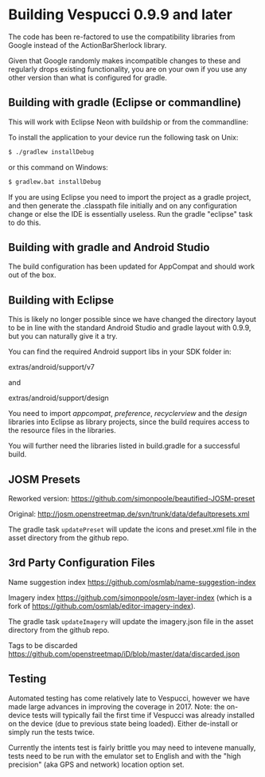 
# Building Vespucci 0.9.9 and later

The code has been re-factored to use the compatibility libraries from Google instead of 
the ActionBarSherlock library. 

Given that Google randomly makes incompatible changes to these and regularly drops existing 
functionality, you are on your own if you use any other version than what is configured for gradle. 


## Building with gradle (Eclipse or commandline)

This will work with Eclipse Neon with buildship or from the commandline: 

To install the application to your device run the following task on Unix:

```bash
$ ./gradlew installDebug
```

or this command on Windows:

```bash
$ gradlew.bat installDebug
```

If you are using Eclipse you need to import the project as a gradle project, and then generate the .classpath file initially and on any configuration change or else the IDE is essentially useless. Run the gradle "eclipse" task to do this.

## Building with gradle and Android Studio

The build configuration has been updated for AppCompat and should work out of the box.

## Building with Eclipse

This is likely no longer possible since we have changed the directory layout to be in line with the standard Android Studio and gradle layout with 0.9.9, but you can naturally give it a try. 

You can find the required Android support libs in your SDK folder in:

extras/android/support/v7

and

extras/android/support/design

You need to import _appcompat_, _preference_, _recyclerview_ and the _design_ libraries into Eclipse as library projects, since the build requires access to the resource files in the libraries.

You will further need the libraries listed in build.gradle for a successful build.

## JOSM Presets

Reworked version:
https://github.com/simonpoole/beautified-JOSM-preset

Original:
http://josm.openstreetmap.de/svn/trunk/data/defaultpresets.xml

The gradle task ``updatePreset`` will update the icons and preset.xml file in the asset directory from the github repo. 

## 3rd Party Configuration Files

Name suggestion index https://github.com/osmlab/name-suggestion-index

Imagery index https://github.com/simonpoole/osm-layer-index (which is a fork of https://github.com/osmlab/editor-imagery-index).

The gradle task ``updateImagery`` will update the imagery.json file in the asset directory from the github repo. 

Tags to be discarded https://github.com/openstreetmap/iD/blob/master/data/discarded.json

## Testing

Automated testing has come relatively late to Vespucci, however we have made large advances in improving the coverage in 2017. Note: the on-device tests will typically fail the first time if Vespucci was already installed on the device (due to previous state being loaded). Either de-install or simply run the tests twice.

Currently the intents test is fairly brittle you may need to intevene manually, tests need to be run with the emulator set to English and with the "high precision" (aka GPS and network) location option set. 

